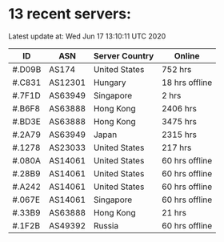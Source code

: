# 13 recent servers:

Latest update at: Wed Jun 17 13:10:11 UTC 2020

| ID | ASN | Server Country | Online |
| -- | --- | -------------- | ------ |
| #.D09B | AS174 | United States | 752 hrs |
| #.C831 | AS12301 | Hungary | 18 hrs offline |
| #.7F1D | AS63949 | Singapore | 2 hrs |
| #.B6F8 | AS63888 | Hong Kong | 2406 hrs |
| #.BD3E | AS63888 | Hong Kong | 3475 hrs |
| #.2A79 | AS63949 | Japan | 2315 hrs |
| #.1278 | AS23033 | United States | 217 hrs |
| #.080A | AS14061 | United States | 60 hrs offline |
| #.28B9 | AS14061 | United States | 60 hrs offline |
| #.A242 | AS14061 | United States | 60 hrs offline |
| #.067E | AS14061 | Singapore | 60 hrs offline |
| #.33B9 | AS63888 | Hong Kong | 21 hrs |
| #.1F2B | AS49392 | Russia | 60 hrs offline |

